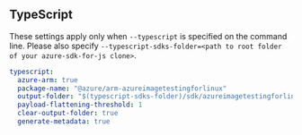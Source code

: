 ## TypeScript

These settings apply only when `--typescript` is specified on the command line.
Please also specify `--typescript-sdks-folder=<path to root folder of your azure-sdk-for-js clone>`.

``` yaml $(typescript)
typescript:
  azure-arm: true
  package-name: "@azure/arm-azureimagetestingforlinux"
  output-folder: "$(typescript-sdks-folder)/sdk/azureimagetestingforlinux/arm-azureimagetestingforlinux"
  payload-flattening-threshold: 1
  clear-output-folder: true
  generate-metadata: true
```